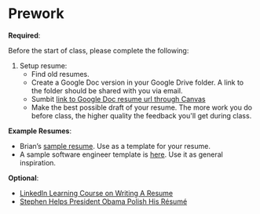 Prework
======

__Required__:

Before the start of class, please complete the following:

1. Setup resume:
    - Find old resumes.
    - Create a Google Doc version in your Google Drive folder. A link to the folder should be shared with you via email. 
    - Sumbit [link to Google Doc resume url through Canvas](https://usfca.instructure.com/courses/1595047/assignments)
    - Make the best possible draft of your resume. The more work you do before class, the higher quality the feedback you'll get during class.

__Example Resumes__:

-  Brian’s [sample resume](https://drive.google.com/open?id=1ccDXajvwYkLz-wk_t-G6RtJFoGYwsPm-w7mObjvXG0g). Use as a template for your resume.
-  A sample software engineer template is [here](https://github.com/sb2nov/resume). Use it as general inspiration.


__Optional__:

- [LinkedIn Learning Course on Writing A Resume](https://www.linkedin.com/learning/writing-a-resume/writing-a-successful-resume?u=2204681)
- [Stephen Helps President Obama Polish His Résumé](https://www.youtube.com/watch?v=aRQLU3IwNYs)
